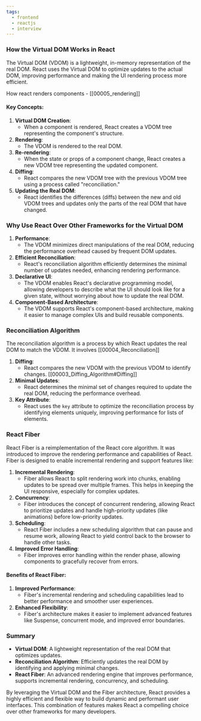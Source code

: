 ```yaml
---
tags:
  - frontend
  - reactjs
  - interview
---
```

### How the Virtual DOM Works in React

The Virtual DOM (VDOM) is a lightweight, in-memory representation of the real DOM. React uses the Virtual DOM to optimize updates to the actual DOM, improving performance and making the UI rendering process more efficient.

How react renders components - [[00005_rendering]]

#### Key Concepts:
1. **Virtual DOM Creation**:
    - When a component is rendered, React creates a VDOM tree representing the component's structure.
2. **Rendering**:
    - The VDOM is rendered to the real DOM.
3. **Re-rendering**:
    - When the state or props of a component change, React creates a new VDOM tree representing the updated component.
4. **Diffing**:
    - React compares the new VDOM tree with the previous VDOM tree using a process called "reconciliation."
5. **Updating the Real DOM**:
    - React identifies the differences (diffs) between the new and old VDOM trees and updates only the parts of the real DOM that have changed.

### Why Use React Over Other Frameworks for the Virtual DOM
1. **Performance**:
    - The VDOM minimizes direct manipulations of the real DOM, reducing the performance overhead caused by frequent DOM updates.
2. **Efficient Reconciliation**:
    - React's reconciliation algorithm efficiently determines the minimal number of updates needed, enhancing rendering performance.
3. **Declarative UI**:
    - The VDOM enables React's declarative programming model, allowing developers to describe what the UI should look like for a given state, without worrying about how to update the real DOM.
4. **Component-Based Architecture**:
    - The VDOM supports React's component-based architecture, making it easier to manage complex UIs and build reusable components.
### Reconciliation Algorithm
The reconciliation algorithm is a process by which React updates the real DOM to match the VDOM. It involves
[[00004_Reconciliation]]
1. **Diffing**:
    - React compares the new VDOM with the previous VDOM to identify changes. [[00003_Diffing_Algorithm#Diffing]]
2. **Minimal Updates**:
    - React determines the minimal set of changes required to update the real DOM, reducing the performance overhead.
3. **Key Attribute**:
    - React uses the `key` attribute to optimize the reconciliation process by identifying elements uniquely, improving performance for lists of elements.
### React Fiber
React Fiber is a reimplementation of the React core algorithm. It was introduced to improve the rendering performance and capabilities of React. Fiber is designed to enable incremental rendering and support features like:

1. **Incremental Rendering**:
    - Fiber allows React to split rendering work into chunks, enabling updates to be spread over multiple frames. This helps in keeping the UI responsive, especially for complex updates.
2. **Concurrency**:
    - Fiber introduces the concept of concurrent rendering, allowing React to prioritize updates and handle high-priority updates (like animations) before low-priority updates.
3. **Scheduling**:
    - React Fiber includes a new scheduling algorithm that can pause and resume work, allowing React to yield control back to the browser to handle other tasks.
4. **Improved Error Handling**:
    - Fiber improves error handling within the render phase, allowing components to gracefully recover from errors.

#### Benefits of React Fiber:
1. **Improved Performance**:
    - Fiber's incremental rendering and scheduling capabilities lead to better performance and smoother user experiences.
2. **Enhanced Flexibility**:
    - Fiber's architecture makes it easier to implement advanced features like Suspense, concurrent mode, and improved error boundaries.
### Summary
- **Virtual DOM**: A lightweight representation of the real DOM that optimizes updates.
- **Reconciliation Algorithm**: Efficiently updates the real DOM by identifying and applying minimal changes.
- **React Fiber**: An advanced rendering engine that improves performance, supports incremental rendering, concurrency, and scheduling.

By leveraging the Virtual DOM and the Fiber architecture, React provides a highly efficient and flexible way to build dynamic and performant user interfaces. This combination of features makes React a compelling choice over other frameworks for many developers.